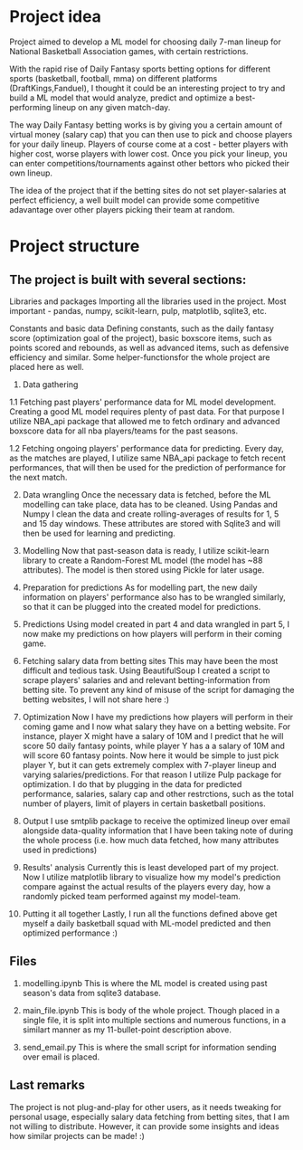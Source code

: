 # Project idea
Project aimed to develop a ML model for choosing daily 7-man lineup for National Basketball Association games, with certain restrictions. 

With the rapid rise of Daily Fantasy sports betting options for different sports (basketball, football, mma) on different platforms (DraftKings,Fanduel), I thought it could be an interesting project to try and build a ML model that would analyze, predict and optimize a best-performing lineup on any given match-day.

The way Daily Fantasy betting works is by giving you a certain amount of virtual money (salary cap) that you can then use to pick and choose players for your daily lineup. Players of course come at a cost - better players with higher cost, worse players with lower cost.
Once you pick your lineup, you can enter competitions/tournaments against other bettors who picked their own lineup.

The idea of the project that if the betting sites do not set player-salaries at perfect efficiency, a well built model can provide some competitive adavantage over other players picking their team at random. 

# Project structure

## The project is built with several sections:

Libraries and packages
Importing all the libraries used in the project. Most important - pandas, numpy, scikit-learn, pulp, matplotlib, sqlite3, etc. 

Constants and basic data
Defining constants, such as the daily fantasy score (optimization goal of the project), basic boxscore items, such as points scored and rebounds, as well as advanced items, such as defensive efficiency and similar. Some helper-functionsfor the whole project are placed here as well.

1. Data gathering

1.1 Fetching past players' performance data for ML model development.
Creating a good ML model requires plenty of past data. For that purpose I utilize NBA_api package that allowed me to fetch ordinary and advanced boxscore data for all nba players/teams for the past seasons.

1.2 Fetching ongoing players' performance data for predicting.
Every day, as the matches are played, I utilize same NBA_api package to fetch recent performances, that will then be used for the prediction of performance for the next match.

2. Data wrangling
Once the necessary data is fetched, before the ML modelling can take place, data has to be cleaned. Using Pandas and Numpy I clean the data and create rolling-averages of results for 1, 5 and 15 day windows. These attributes are stored with Sqlite3 and will then be used for learning and predicting.

3. Modelling
Now that past-season data is ready, I utilize scikit-learn library to create a Random-Forest ML model (the model has ~88 attributes). The model is then stored using Pickle for later usage. 

4. Preparation for predictions
As for modelling part, the new daily information on players' performance also has to be wrangled similarly, so that it can be plugged into the created model for predictions. 

5. Predictions
Using model created in part 4 and data wrangled in part 5, I now make my predictions on how players will perform in their coming game.

6. Fetching salary data from betting sites
This may have been the most difficult and tedious task. Using BeautifulSoup I created a script to scrape players' salaries and and relevant betting-information from betting site. To prevent any kind of misuse of the script for damaging the betting websites, I will not share here :)

7. Optimization
Now I have my predictions how players will perform in their coming game and I now what salary they have on a betting website. For instance, player X might have a salary of 10M and I predict that he will score 50 daily fantasy points, while player Y has a a salary of 10M and will score 60 fantasy points. Now here it would be simple to just pick player Y, but it can gets extremely complex with 7-player lineup and varying salaries/predictions.
For that reason I utilize Pulp package for optimization. I do that by plugging in the data for predicted performance, salaries, salary cap and other restrctions, such as the total number of players, limit of players in certain basketball positions. 

8. Output
I use smtplib package to receive the optimized lineup over email alongside data-quality information that I have been taking note of during the whole process (i.e. how much data fetched, how many attributes used in predictions)

9. Results' analysis
Currently this is least developed part of my project. Now I utilize matplotlib library to visualize how my model's prediction compare against the actual results of the players every day, how a randomly picked team performed against my model-team.
 
10. Putting it all together
Lastly, I run all the functions defined above get myself a daily basketball squad with ML-model predicted and then optimized performance :) 

## Files

1. modelling.ipynb
This is where the ML model is created using past season's data from sqlite3 database. 

2. main_file.ipynb
This is body of the whole project. Though placed in a single file, it is split into multiple sections and numerous functions, in a similart manner as my 11-bullet-point description above.

3. send_email.py 
This is where the small script for information sending over email is placed.

## Last remarks
The project is not plug-and-play for other users, as it needs tweaking for personal usage, especially salary data fetching from betting sites, that I am not willing to distribute. However, it can provide some insights and ideas how similar projects can be made! :) 



